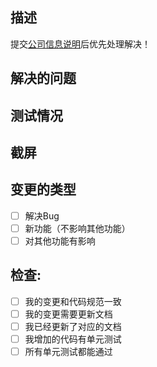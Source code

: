 <!--- 在标题中简略说明问题 -->

## 描述
<!--- 详细的描述变更 -->
提交[公司信息说明](http://chatopera.mikecrm.com/lVtMuGN)后优先处理解决！

## 解决的问题
<!--- 为什么变更是必要的？ -->
<!--- 如果这个PR解决了其他Issue，添加链接 -->

## 测试情况
<!--- 详细介绍怎么测试变更了 -->
<!--- 介绍测试环境 -->
<!--- 变更对其他代码的影响 -->

## 截屏

## 变更的类型
<!--- 变更有哪些特点，添加 `x` 到下面的对应项目中: -->
- [ ] 解决Bug
- [ ] 新功能（不影响其他功能）
- [ ] 对其他功能有影响

## 检查:
<!--- 检查下面，各项，添加 `x` 到下面的对应项目中: -->
- [ ] 我的变更和代码规范一致
- [ ] 我的变更需要更新文档
- [ ] 我已经更新了对应的文档
- [ ] 我增加的代码有单元测试
- [ ] 所有单元测试都能通过
